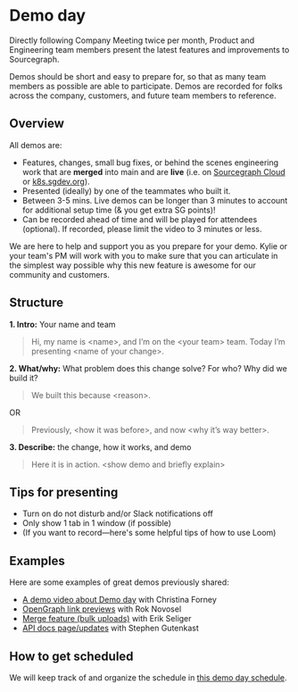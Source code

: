 # Demo day

Directly following Company Meeting twice per month, Product and Engineering team members present the latest features and improvements to Sourcegraph.

Demos should be short and easy to prepare for, so that as many team members as possible are able to participate. Demos are recorded for folks across the company, customers, and future team members to reference.

## Overview

All demos are:

- Features, changes, small bug fixes, or behind the scenes engineering work that are **merged** into main and are **live** (i.e. on [Sourcegraph Cloud](https://sourcegraph.com/search) or [k8s.sgdev.org](https://k8s.sgdev.org)).
- Presented (ideally) by one of the teammates who built it.
- Between 3-5 mins. Live demos can be longer than 3 minutes to account for additional setup time (& you get extra SG points)!
- Can be recorded ahead of time and will be played for attendees (optional). If recorded, please limit the video to 3 minutes or less. 

We are here to help and support you as you prepare for your demo. Kylie or your team's PM will work with you to make sure that you can articulate in the simplest way possible why this new feature is awesome for our community and customers.

## Structure

**1. Intro:** Your name and team

> Hi, my name is \<name>, and I’m on the \<your team> team. Today I’m presenting \<name of your change>.

**2. What/why:** What problem does this change solve? For who? Why did we build it?

> We built this because \<reason>.

OR

> Previously, \<how it was before>, and now \<why it’s way better>.

**3. Describe:** the change, how it works, and demo

> Here it is in action. \<show demo and briefly explain>

## Tips for presenting

- Turn on do not disturb and/or Slack notifications off
- Only show 1 tab in 1 window (if possible)
- (If you want to record—here's some helpful tips of how to use Loom)

## Examples

Here are some examples of great demos previously shared:

- [A demo video about Demo day](https://www.loom.com/share/b611c353a7b74aefacdfd2de7dcdad32) with Christina Forney
- [OpenGraph link previews](https://drive.google.com/file/d/1p1ymgRAeElsI8e1yztPHeTqafHb5g0ck/view) with Rok Novosel
- [Merge feature (bulk uploads)](https://www.loom.com/share/606ab85e0f9f440a9dcf2b87dfbf6ce5) with Erik Seliger
- [API docs page/updates](https://drive.google.com/file/d/126LLrQanXH7rHr0d8d_qvmnSpdefBa2V/view) with Stephen Gutenkast

## How to get scheduled
We will keep track of and organize the schedule in [this demo day schedule](https://docs.google.com/spreadsheets/d/1Te8HQXbUP-LZzoeSG90sN_dWyRgvZEB96uJoKPNbZqg/edit?usp=sharing).
